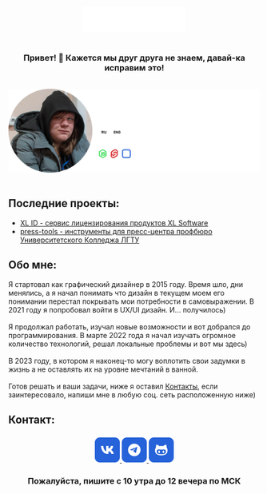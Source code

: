 

<br/>
<br/>
<div align="middle">
  <a href="https://vk.com/xlsoftware" target="_blank" rel="noreferrer">
    <img src="./img/logo.svg" height=50>
  </a>
</div>

#

<h3 align="center" style="margin-bottom: 15px;">
    <strong>Привет! 👋</strong> Кажется мы друг друга не знаем, давай-ка исправим это!
</h3>

<br/>
<div align="middle">
    <img src="./img/badge-ru.png" width=800>
</div>
<br/>

<h2 id="last"><strong>Последние проекты:</strong></h2>

-   <a href="https://id.xlsoftware.ru">XL ID -  сервис лицензирования продуктов XL Software </a>
-   <a href="https://xl-soft.github.io/press-tools/">press-tools - инструменты для пресс-центра профбюро Университетского Колледжа ЛГТУ</a>

<h2 id="about"><strong>Обо мне:</strong></h2>

Я стартовал как графический дизайнер в 2015 году. Время шло, дни менялись, а я начал понимать что дизайн в текущем моем его понимании перестал покрывать мои потребности в самовыражении. В 2021 году я попробовал войти в  UX/UI дизайн. И... получилось)<br/><br/>
Я продолжал работать, изучал новые возможности и вот добрался до программирования. В марте 2022 года я начал изучать огромное количество технологий, решал локальные проблемы и вот мы здесь) <br/><br/>
В 2023 году, в котором я наконец-то могу воплотить свои задумки в жизнь а не оставлять их на уровне мечтаний в ванной.<br/><br/>
Готов решать и ваши задачи, ниже я оставил <a href="#contacts">Контакты</a>, если заинтересовало, напиши мне в любую соц. сеть расположенную ниже)

<h2 id="contacts"><strong>Контакт:</strong></h2>

<h3 align="center">
    <a href="https://vk.com/xlsoftware" target="_blank" rel="noreferrer">
        <img src="./img/vk.png" height=50>
    </a>
    <a href="https://t.com/xlsoftware" target="_blank" rel="noreferrer">
        <img src="./img/tg.png" height=50>
    </a>
    <a href="https://github.com/xl-soft" target="_blank" rel="noreferrer">
        <img src="./img/github.png" height=50>
    </a>
</h3>
<h3 align="center">
    Пожалуйста, пишите с 10 утра до 12 вечера по МСК
</h3>

